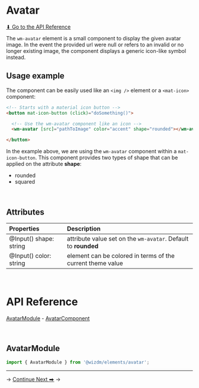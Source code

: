 <!-- toc: reference.json -->

# Avatar 

[⬇ Go to the API Reference](docs/elements-avatar#api-reference) 

The `wm-avatar` element is a small component to display the given avatar image. In the event the provided url were null or refers to an invalid or no longer existing image, the component displays a generic icon-like symbol instead. 

## Usage example
The component can be easily used like an `<img />` element or a `<mat-icon>` component: 

```html
<!-- Starts with a material icon button -->
<button mat-icon-button (click)="doSomething()">

  <!-- Use the wm-avatar component like an icon -->
  <wm-avatar [src]="pathToImage" color="accent" shape="rounded"></wm-avatar>

</button>
```
In the example above, we are using the `wm-avatar` component within a `mat-icon-button`.
This component provides two types of shape that can be applied on the attribute **shape**:
- rounded
- squared

&nbsp;  

## Attributes

| **Properties**         | **Description**                                                 |
| :--------------------- | :-------------------------------------------------------------- |
| @Input() shape: string | attribute value set on the  `wm-avatar`. Default to **rounded** |
| @Input() color: string | element can be colored in terms of the current theme value      |


&nbsp;  

# API Reference

[AvatarModule](docs/elements-avatar#avatarmodule) - [AvatarComponent](docs/elements-avatar#avatarcomponent) 

&nbsp;  

## AvatarModule 

```typescript
import { AvatarModule } from '@wizdm/elements/avatar';
```

--- 
->
[Continue Next ⮕](docs/toc?go=next) 
->                  